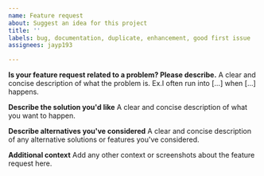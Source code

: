 ```yaml
---
name: Feature request
about: Suggest an idea for this project
title: ''
labels: bug, documentation, duplicate, enhancement, good first issue
assignees: jayp193

---
```


**Is your feature request related to a problem? Please describe.**
A clear and concise description of what the problem is. Ex.I often run into [...] when [...] happens.

**Describe the solution you'd like**
A clear and concise description of what you want to happen.

**Describe alternatives you've considered**
A clear and concise description of any alternative solutions or features you've considered.

**Additional context**
Add any other context or screenshots about the feature request here.
